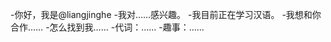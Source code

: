 -你好，我是@liangjinghe
-我对……感兴趣。
-我目前正在学习汉语。
-我想和你合作……
-怎么找到我……
-代词：……
-趣事：……

<!---
liangjinghe/liangjinghe是一个特殊的存储库，因为它的'README. Mdyou（这个文件）出现在你的GitHub配置文件中。
您可以单击预览链接查看更改。
--->
